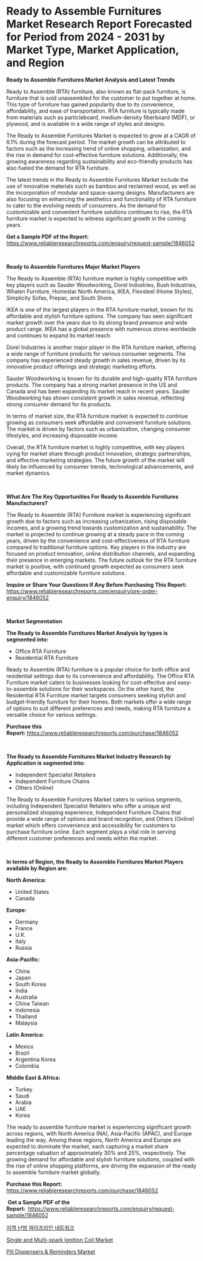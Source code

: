 <p><h1>Ready to Assemble Furnitures Market Research Report Forecasted for Period from 2024 -  2031 by Market Type, Market Application, and Region</h1></p><p><strong>Ready to Assemble Furnitures Market Analysis and Latest Trends</strong></p>
<p><p>Ready to Assemble (RTA) furniture, also known as flat-pack furniture, is furniture that is sold unassembled for the customer to put together at home. This type of furniture has gained popularity due to its convenience, affordability, and ease of transportation. RTA furniture is typically made from materials such as particleboard, medium-density fiberboard (MDF), or plywood, and is available in a wide range of styles and designs.</p><p>The Ready to Assemble Furnitures Market is expected to grow at a CAGR of 6.1% during the forecast period. The market growth can be attributed to factors such as the increasing trend of online shopping, urbanization, and the rise in demand for cost-effective furniture solutions. Additionally, the growing awareness regarding sustainability and eco-friendly products has also fueled the demand for RTA furniture.</p><p>The latest trends in the Ready to Assemble Furnitures Market include the use of innovative materials such as bamboo and reclaimed wood, as well as the incorporation of modular and space-saving designs. Manufacturers are also focusing on enhancing the aesthetics and functionality of RTA furniture to cater to the evolving needs of consumers. As the demand for customizable and convenient furniture solutions continues to rise, the RTA furniture market is expected to witness significant growth in the coming years.</p></p>
<p><strong>Get a Sample PDF of the Report:&nbsp;</strong> <a href="https://www.reliableresearchreports.com/enquiry/request-sample/1846052">https://www.reliableresearchreports.com/enquiry/request-sample/1846052</a></p>
<p>&nbsp;</p>
<p><strong>Ready to Assemble Furnitures Major Market Players</strong></p>
<p><p>The Ready to Assemble (RTA) furniture market is highly competitive with key players such as Sauder Woodworking, Dorel Industries, Bush Industries, Whalen Furniture, Homestar North America, IKEA, Flexsteel (Home Styles), Simplicity Sofas, Prepac, and South Shore. </p><p>IKEA is one of the largest players in the RTA furniture market, known for its affordable and stylish furniture options. The company has seen significant market growth over the years due to its strong brand presence and wide product range. IKEA has a global presence with numerous stores worldwide and continues to expand its market reach.</p><p>Dorel Industries is another major player in the RTA furniture market, offering a wide range of furniture products for various consumer segments. The company has experienced steady growth in sales revenue, driven by its innovative product offerings and strategic marketing efforts.</p><p>Sauder Woodworking is known for its durable and high-quality RTA furniture products. The company has a strong market presence in the US and Canada and has been expanding its market reach in recent years. Sauder Woodworking has shown consistent growth in sales revenue, reflecting strong consumer demand for its products.</p><p>In terms of market size, the RTA furniture market is expected to continue growing as consumers seek affordable and convenient furniture solutions. The market is driven by factors such as urbanization, changing consumer lifestyles, and increasing disposable income.</p><p>Overall, the RTA furniture market is highly competitive, with key players vying for market share through product innovation, strategic partnerships, and effective marketing strategies. The future growth of the market will likely be influenced by consumer trends, technological advancements, and market dynamics.</p></p>
<p>&nbsp;</p>
<p><strong>What Are The Key Opportunities For Ready to Assemble Furnitures Manufacturers?</strong></p>
<p><p>The Ready to Assemble (RTA) Furniture market is experiencing significant growth due to factors such as increasing urbanization, rising disposable incomes, and a growing trend towards customization and sustainability. The market is projected to continue growing at a steady pace in the coming years, driven by the convenience and cost-effectiveness of RTA furniture compared to traditional furniture options. Key players in the industry are focused on product innovation, online distribution channels, and expanding their presence in emerging markets. The future outlook for the RTA furniture market is positive, with continued growth expected as consumers seek affordable and customizable furniture solutions.</p></p>
<p><strong>Inquire or Share Your Questions If Any Before Purchasing This Report:</strong> <a href="https://www.reliableresearchreports.com/enquiry/pre-order-enquiry/1846052">https://www.reliableresearchreports.com/enquiry/pre-order-enquiry/1846052</a></p>
<p>&nbsp;</p>
<p><strong>Market Segmentation</strong></p>
<p><strong>The Ready to Assemble Furnitures Market Analysis by types is segmented into:</strong></p>
<p><ul><li>Office RTA Furniture</li><li>Residential RTA Furniture</li></ul></p>
<p><p>Ready to Assemble (RTA) furniture is a popular choice for both office and residential settings due to its convenience and affordability. The Office RTA Furniture market caters to businesses looking for cost-effective and easy-to-assemble solutions for their workspaces. On the other hand, the Residential RTA Furniture market targets consumers seeking stylish and budget-friendly furniture for their homes. Both markets offer a wide range of options to suit different preferences and needs, making RTA furniture a versatile choice for various settings.</p></p>
<p><strong>Purchase this Report:&nbsp;</strong><a href="https://www.reliableresearchreports.com/purchase/1846052">https://www.reliableresearchreports.com/purchase/1846052</a></p>
<p>&nbsp;</p>
<p><strong>The Ready to Assemble Furnitures Market Industry Research by Application is segmented into:</strong></p>
<p><ul><li>Independent Specialist Retailers</li><li>Independent Furniture Chains</li><li>Others (Online)</li></ul></p>
<p><p>The Ready to Assemble Furnitures Market caters to various segments, including Independent Specialist Retailers who offer a unique and personalized shopping experience, Independent Furniture Chains that provide a wide range of options and brand recognition, and Others (Online) market which offers convenience and accessibility for customers to purchase furniture online. Each segment plays a vital role in serving different customer preferences and needs within the market.</p></p>
<p>&nbsp;</p>
<p><strong>In terms of Region, the Ready to Assemble Furnitures Market Players available by Region are:</strong></p>
<p>
    <p> <strong> North America: </strong>
        <ul>
            <li>United States</li>
            <li>Canada</li>
        </ul>
        </p> 
    <p> <strong> Europe: </strong>
        <ul>
            <li>Germany</li>
            <li>France</li>
            <li>U.K.</li>
            <li>Italy</li>
            <li>Russia</li>
        </ul>
        </p> 
    <p> <strong> Asia-Pacific: </strong>
        <ul>
            <li>China</li>
            <li>Japan</li>
            <li>South Korea</li>
            <li>India</li>
            <li>Australia</li>
            <li>China Taiwan</li>
            <li>Indonesia</li>
            <li>Thailand</li>
            <li>Malaysia</li>
        </ul>
        </p> 
    <p> <strong> Latin America: </strong>
        <ul>
            <li>Mexico</li>
            <li>Brazil</li>
            <li>Argentina Korea</li>
            <li>Colombia</li>
        </ul>
        </p> 
    <p> <strong> Middle East & Africa: </strong>
        <ul>
            <li>Turkey</li>
            <li>Saudi</li>
            <li>Arabia</li>
            <li>UAE</li>
            <li>Korea</li>
        </ul>
    </p>
    </p>
<p><p>The ready to assemble furniture market is experiencing significant growth across regions, with North America (NA), Asia-Pacific (APAC), and Europe leading the way. Among these regions, North America and Europe are expected to dominate the market, each capturing a market share percentage valuation of approximately 30% and 25%, respectively. The growing demand for affordable and stylish furniture solutions, coupled with the rise of online shopping platforms, are driving the expansion of the ready to assemble furniture market globally.</p></p>
<p><strong>Purchase this Report: </strong><a href="https://www.reliableresearchreports.com/purchase/1846052">https://www.reliableresearchreports.com/purchase/1846052</a></p>
<p>&nbsp;<strong>Get a Sample PDF of the Report:&nbsp;&nbsp;</strong><a href="https://www.reliableresearchreports.com/enquiry/request-sample/1846052">https://www.reliableresearchreports.com/enquiry/request-sample/1846052</a></p>
<p><strong></strong></p>
<p><p><a href="https://github.com/JeromeRtyau89966/Market-Research-Report-List-1/blob/main/99193895138.md">지역 난방 파이프라인 네트워크</a></p><p><a href="https://funky-papaya-cf4.notion.site/Single-and-Multi-spark-Ignition-Coil-Market-Size-Share-Trends-Analysis-Report-By-Material-By-Typ-6d60b1b7ddad42e3b805a19cad7eda8a">Single and Multi-spark Ignition Coil Market</a></p><p><a href="https://github.com/Airanohannonzb68e5pb53oc1/Market-Research-Report-List-1/blob/main/pill-dispensers-reminders-market.md">Pill Dispensers & Reminders Market</a></p></p>